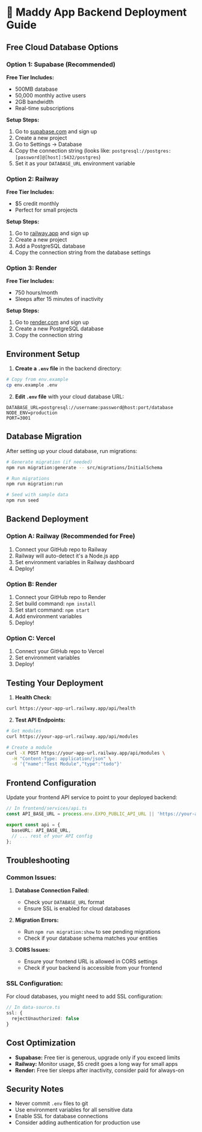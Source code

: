 # 🚀 Maddy App Backend Deployment Guide

## Free Cloud Database Options

### Option 1: Supabase (Recommended)
**Free Tier Includes:**
- 500MB database
- 50,000 monthly active users
- 2GB bandwidth
- Real-time subscriptions

**Setup Steps:**
1. Go to [supabase.com](https://supabase.com) and sign up
2. Create a new project
3. Go to Settings → Database
4. Copy the connection string (looks like: `postgresql://postgres:[password]@[host]:5432/postgres`)
5. Set it as your `DATABASE_URL` environment variable

### Option 2: Railway
**Free Tier Includes:**
- $5 credit monthly
- Perfect for small projects

**Setup Steps:**
1. Go to [railway.app](https://railway.app) and sign up
2. Create a new project
3. Add a PostgreSQL database
4. Copy the connection string from the database settings

### Option 3: Render
**Free Tier Includes:**
- 750 hours/month
- Sleeps after 15 minutes of inactivity

**Setup Steps:**
1. Go to [render.com](https://render.com) and sign up
2. Create a new PostgreSQL database
3. Copy the connection string

## Environment Setup

1. **Create a `.env` file** in the backend directory:
```bash
# Copy from env.example
cp env.example .env
```

2. **Edit `.env` file** with your cloud database URL:
```env
DATABASE_URL=postgresql://username:password@host:port/database
NODE_ENV=production
PORT=3001
```

## Database Migration

After setting up your cloud database, run migrations:

```bash
# Generate migration (if needed)
npm run migration:generate -- src/migrations/InitialSchema

# Run migrations
npm run migration:run

# Seed with sample data
npm run seed
```

## Backend Deployment

### Option A: Railway (Recommended for Free)
1. Connect your GitHub repo to Railway
2. Railway will auto-detect it's a Node.js app
3. Set environment variables in Railway dashboard
4. Deploy!

### Option B: Render
1. Connect your GitHub repo to Render
2. Set build command: `npm install`
3. Set start command: `npm start`
4. Add environment variables
5. Deploy!

### Option C: Vercel
1. Connect your GitHub repo to Vercel
2. Set environment variables
3. Deploy!

## Testing Your Deployment

1. **Health Check:**
```bash
curl https://your-app-url.railway.app/api/health
```

2. **Test API Endpoints:**
```bash
# Get modules
curl https://your-app-url.railway.app/api/modules

# Create a module
curl -X POST https://your-app-url.railway.app/api/modules \
  -H "Content-Type: application/json" \
  -d '{"name":"Test Module","type":"todo"}'
```

## Frontend Configuration

Update your frontend API service to point to your deployed backend:

```typescript
// In frontend/services/api.ts
const API_BASE_URL = process.env.EXPO_PUBLIC_API_URL || 'https://your-app-url.railway.app';

export const api = {
  baseURL: API_BASE_URL,
  // ... rest of your API config
};
```

## Troubleshooting

### Common Issues:
1. **Database Connection Failed:**
   - Check your `DATABASE_URL` format
   - Ensure SSL is enabled for cloud databases

2. **Migration Errors:**
   - Run `npm run migration:show` to see pending migrations
   - Check if your database schema matches your entities

3. **CORS Issues:**
   - Ensure your frontend URL is allowed in CORS settings
   - Check if your backend is accessible from your frontend

### SSL Configuration:
For cloud databases, you might need to add SSL configuration:
```typescript
// In data-source.ts
ssl: {
  rejectUnauthorized: false
}
```

## Cost Optimization

- **Supabase:** Free tier is generous, upgrade only if you exceed limits
- **Railway:** Monitor usage, $5 credit goes a long way for small apps
- **Render:** Free tier sleeps after inactivity, consider paid for always-on

## Security Notes

- Never commit `.env` files to git
- Use environment variables for all sensitive data
- Enable SSL for database connections
- Consider adding authentication for production use 